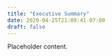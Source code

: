 ```yaml
---
title: "Executive Summary"
date: 2020-04-25T21:09:41-07:00
draft: false
---
```


Placeholder content.
